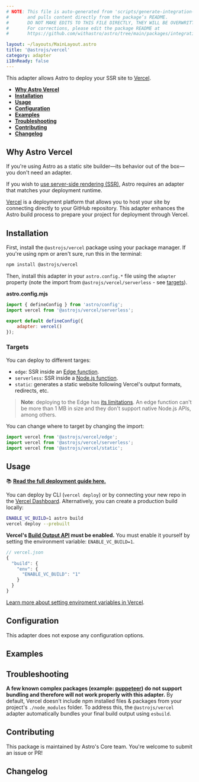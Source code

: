 ```yaml
---
# NOTE: This file is auto-generated from 'scripts/generate-integration-pages.ts'
#       and pulls content directly from the package’s README.
#       DO NOT MAKE EDITS TO THIS FILE DIRECTLY, THEY WILL BE OVERWRITTEN!
#       For corrections, please edit the package README at
#       https://github.com/withastro/astro/tree/main/packages/integrations/vercel

layout: ~/layouts/MainLayout.astro
title: '@astrojs/vercel'
category: adapter
i18nReady: false
---
```


This adapter allows Astro to deploy your SSR site to [Vercel](https://www.vercel.com/).

*   <strong>[Why Astro Vercel](https://github.com/withastro/astro/tree/main/packages/integrations/vercel/#why-astro-vercel)</strong>
*   <strong>[Installation](https://github.com/withastro/astro/tree/main/packages/integrations/vercel/#installation)</strong>
*   <strong>[Usage](https://github.com/withastro/astro/tree/main/packages/integrations/vercel/#usage)</strong>
*   <strong>[Configuration](https://github.com/withastro/astro/tree/main/packages/integrations/vercel/#configuration)</strong>
*   <strong>[Examples](https://github.com/withastro/astro/tree/main/packages/integrations/vercel/#examples)</strong>
*   <strong>[Troubleshooting](https://github.com/withastro/astro/tree/main/packages/integrations/vercel/#troubleshooting)</strong>
*   <strong>[Contributing](https://github.com/withastro/astro/tree/main/packages/integrations/vercel/#contributing)</strong>
*   <strong>[Changelog](https://github.com/withastro/astro/tree/main/packages/integrations/vercel/#changelog)</strong>

## Why Astro Vercel

If you're using Astro as a static site builder—its behavior out of the box—you don't need an adapter.

If you wish to [use server-side rendering (SSR)](/en/guides/server-side-rendering/), Astro requires an adapter that matches your deployment runtime.

[Vercel](https://www.netlify.com/) is a deployment platform that allows you to host your site by connecting directly to your GitHub repository.  This adapter enhances the Astro build process to prepare your project for deployment through Vercel.

## Installation

First, install the `@astrojs/vercel` package using your package manager. If you're using npm or aren't sure, run this in the terminal:

```sh
npm install @astrojs/vercel
```

Then, install this adapter in your `astro.config.*` file using the `adapter` property (note the import from `@astrojs/vercel/serverless` - see [targets](https://github.com/withastro/astro/tree/main/packages/integrations/vercel/#targets)).

**astro.config.mjs**

```js
import { defineConfig } from 'astro/config';
import vercel from '@astrojs/vercel/serverless';

export default defineConfig({
	adapter: vercel()
});
```

### Targets

You can deploy to different targes:

*   `edge`: SSR inside an [Edge function](https://vercel.com/docs/concepts/functions/edge-functions).
*   `serverless`: SSR inside a [Node.js function](https://vercel.com/docs/concepts/functions/serverless-functions).
*   `static`: generates a static website following Vercel's output formats, redirects, etc.

> **Note**: deploying to the Edge has [its limitations](https://vercel.com/docs/concepts/functions/edge-functions#known-limitations). An edge function can't be more than 1 MB in size and they don't support native Node.js APIs, among others.

You can change where to target by changing the import:

```js
import vercel from '@astrojs/vercel/edge';
import vercel from '@astrojs/vercel/serverless';
import vercel from '@astrojs/vercel/static';
```

## Usage

📚 **[Read the full deployment guide here.](/en/guides/deploy/vercel/)**

You can deploy by CLI (`vercel deploy`) or by connecting your new repo in the [Vercel Dashboard](https://vercel.com/). Alternatively, you can create a production build locally:

```sh
ENABLE_VC_BUILD=1 astro build
vercel deploy --prebuilt
```

**Vercel's [Build Output API](https://vercel.com/docs/build-output-api/v3) must be enabled.** You must enable it yourself by setting the environment variable: `ENABLE_VC_BUILD=1`.

```js
// vercel.json
{
  "build": {
    "env": {
      "ENABLE_VC_BUILD": "1"
    }
  }
}
```

[Learn more about setting enviroment variables in Vercel](https://vercel.com/docs/concepts/projects/environment-variables).

## Configuration

This adapter does not expose any configuration options.

## Examples

## Troubleshooting

**A few known complex packages (example: [puppeteer](https://github.com/puppeteer/puppeteer)) do not support bundling and therefore will not work properly with this adapter.** By default, Vercel doesn't include npm installed files & packages from your project's `./node_modules` folder. To address this, the `@astrojs/vercel` adapter automatically bundles your final build output using `esbuild`.

## Contributing

This package is maintained by Astro's Core team. You're welcome to submit an issue or PR!

## Changelog

[astro-integration]: /en/guides/integrations-guide/
